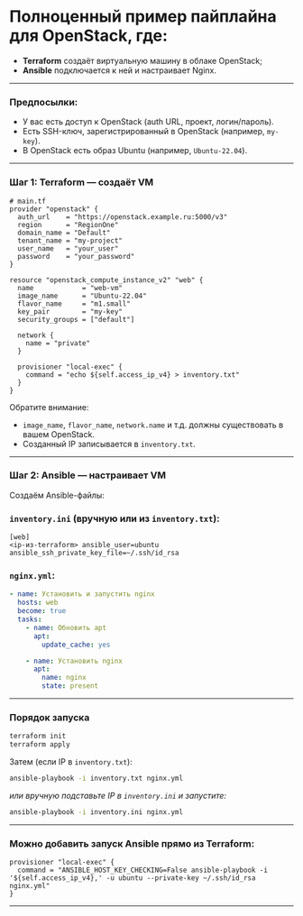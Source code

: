 # **Полноценный пример пайплайна для OpenStack**, где:

* **Terraform** создаёт виртуальную машину в облаке OpenStack;
* **Ansible** подключается к ней и настраивает Nginx.

---

### Предпосылки:

* У вас есть доступ к OpenStack (auth URL, проект, логин/пароль).
* Есть SSH-ключ, зарегистрированный в OpenStack (например, `my-key`).
* В OpenStack есть образ Ubuntu (например, `Ubuntu-22.04`).

---

### Шаг 1: Terraform — создаёт VM

```hcl
# main.tf
provider "openstack" {
  auth_url    = "https://openstack.example.ru:5000/v3"
  region      = "RegionOne"
  domain_name = "Default"
  tenant_name = "my-project"
  user_name   = "your_user"
  password    = "your_password"
}

resource "openstack_compute_instance_v2" "web" {
  name            = "web-vm"
  image_name      = "Ubuntu-22.04"
  flavor_name     = "m1.small"
  key_pair        = "my-key"
  security_groups = ["default"]

  network {
    name = "private"
  }

  provisioner "local-exec" {
    command = "echo ${self.access_ip_v4} > inventory.txt"
  }
}
```

Обратите внимание:

* `image_name`, `flavor_name`, `network.name` и т.д. должны существовать в вашем OpenStack.
* Созданный IP записывается в `inventory.txt`.

---

### Шаг 2: Ansible — настраивает VM

Создаём Ansible-файлы:

### `inventory.ini` (вручную или из `inventory.txt`):

```
[web]
<ip-из-terraform> ansible_user=ubuntu ansible_ssh_private_key_file=~/.ssh/id_rsa
```

### `nginx.yml`:

```yaml
- name: Установить и запустить nginx
  hosts: web
  become: true
  tasks:
    - name: Обновить apt
      apt:
        update_cache: yes

    - name: Установить nginx
      apt:
        name: nginx
        state: present
```

---

### Порядок запуска

```bash
terraform init
terraform apply
```

Затем (если IP в `inventory.txt`):

```bash
ansible-playbook -i inventory.txt nginx.yml
```

*или вручную подставьте IP в `inventory.ini` и запустите:*

```bash
ansible-playbook -i inventory.ini nginx.yml
```

---

### Можно добавить запуск Ansible прямо из Terraform:

```hcl
provisioner "local-exec" {
  command = "ANSIBLE_HOST_KEY_CHECKING=False ansible-playbook -i '${self.access_ip_v4},' -u ubuntu --private-key ~/.ssh/id_rsa nginx.yml"
}
```

---
